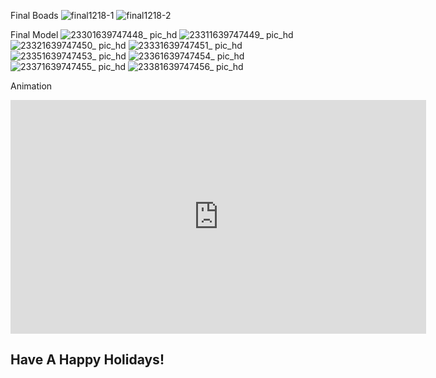 Final Boads
![final1218-1](https://user-images.githubusercontent.com/90524185/146582400-b7bcada4-24f6-4c98-aa96-ec3ad5a384b3.jpg)
![final1218-2](https://user-images.githubusercontent.com/90524185/146582499-e6d64800-9737-4460-bf3c-1ac5942f28a6.jpg)

Final Model
![23301639747448_ pic_hd](https://user-images.githubusercontent.com/90524185/146582678-f4bddc10-848d-468a-b252-51f29d98a541.jpg)
![23311639747449_ pic_hd](https://user-images.githubusercontent.com/90524185/146582708-90821534-dd9b-44e8-ab90-7baf6482360a.jpg)
![23321639747450_ pic_hd](https://user-images.githubusercontent.com/90524185/146582727-2d00e406-5791-4a65-b156-2b61fa3aa157.jpg)
![23331639747451_ pic_hd](https://user-images.githubusercontent.com/90524185/146582737-fbea16be-262a-4aa5-9445-b3231b5990ca.jpg)
![23351639747453_ pic_hd](https://user-images.githubusercontent.com/90524185/146582755-7fa3a9c0-704b-4f01-ab29-b7f553ae8c8d.jpg)
![23361639747454_ pic_hd](https://user-images.githubusercontent.com/90524185/146582762-18ebb5e8-9dfd-494f-9e6a-c632c7eaf1e6.jpg)
![23371639747455_ pic_hd](https://user-images.githubusercontent.com/90524185/146582767-847737a4-1668-41d3-8675-81765bd69a7e.jpg)
![23381639747456_ pic_hd](https://user-images.githubusercontent.com/90524185/146582780-219cf8d7-f24e-4ace-b095-f9f7b24b5a36.jpg)

Animation


<iframe width="665" height="374" src="https://www.youtube.com/embed/rNctWEErSFg?list=TLPQMTcxMjIwMjG5CWa47RjZPg" title="YouTube video player" frameborder="0" allow="accelerometer; autoplay; clipboard-write; encrypted-media; gyroscope; picture-in-picture" allowfullscreen></iframe>

## Have A Happy Holidays!

